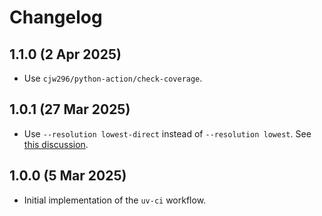 # Changelog

## 1.1.0 (2 Apr 2025)

- Use `cjw296/python-action/check-coverage`.

## 1.0.1 (27 Mar 2025)

- Use `--resolution lowest-direct` instead of  `--resolution lowest`.
  See [this discussion](https://github.com/pypa/pip/issues/8085#issuecomment-2757196495).

## 1.0.0 (5 Mar 2025)

- Initial implementation of the `uv-ci` workflow.
